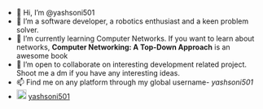 - 👋 Hi, I’m @yashsoni501
- 👀 I’m a software developer, a robotics enthusiast and a keen problem solver.
- 🌱 I’m currently learning Computer Networks. If you want to learn about networks, **Computer Networking: A Top-Down Approach** is an awesome book
- 💞️ I’m open to collaborate on interesting development related project. Shoot me a dm if you have any interesting ideas.
- 📫 Find me on any platform through my global username- _yashsoni501_
- <img src="https://cdn-icons-png.flaticon.com/512/145/145807.png" alt="linkedin" width="19px"/> <a href="https://www.linkedin.com/in/yashsoni501/" target="_blank">yashsoni501</a>

<!---
yashsoni501/yashsoni501 is a ✨ special ✨ repository because its `README.md` (this file) appears on your GitHub profile.
You can click the Preview link to take a look at your changes.
--->
